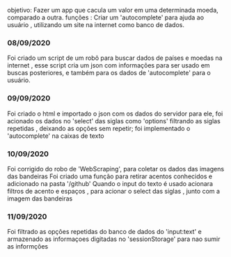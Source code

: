 objetivo: Fazer um app que cacula um valor em uma determinada moeda, comparado a outra. funções : Criar um 'autocomplete' para ajuda ao usuário , utilizando um site na internet como banco de dados.
 
 ### 08/09/2020
 
Foi criado um script de um robô para buscar dados de países e moedas na internet , esse script cria um json com informações para ser usado em buscas posteriores, e também para os dados de 'autocomplete' para o usuário.
            
### 09/09/2020

Foi criado o html e importado o json com os dados do servidor para ele, foi acionado os dados no 'select' das siglas como 'options' filtrando as siglas repetidas , deixando as opções sem repetir;
foi implementado o 'autocomplete' na caixas de texto

### 10/09/2020

Foi corrigido do robo de 'WebScraping', para coletar os dados das imagens das bandeiras
Foi criado uma função para retirar acentos conhecidos e adicionado na pasta '/github'
Quando o input do texto é usado acionara filtros de acento e espaços , para acionar o select das siglas , junto com a imagem das bandeiras

### 11/09/2020

Foi filtrado as opções repetidas do banco de dados do 'input:text' e armazenado as informaçoes digitadas no 'sessionStorage' para nao sumir as informções
